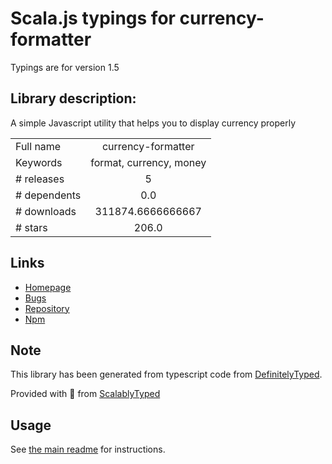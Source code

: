 
# Scala.js typings for currency-formatter

Typings are for version 1.5

## Library description:
A simple Javascript utility that helps you to display currency properly

|                    |                 |
| ------------------ | :-------------: |
| Full name          | currency-formatter |
| Keywords           | format, currency, money |
| # releases         | 5 |
| # dependents       | 0.0 |
| # downloads        | 311874.6666666667 |
| # stars            | 206.0 |

## Links
- [Homepage](https://github.com/smirzaei/currency-formatter#readme)
- [Bugs](https://github.com/smirzaei/currency-formatter/issues)
- [Repository](https://github.com/smirzaei/currency-formatter)
- [Npm](https://www.npmjs.com/package/currency-formatter)
    


## Note
This library has been generated from typescript code from [DefinitelyTyped](https://definitelytyped.org).

Provided with :purple_heart: from [ScalablyTyped](https://github.com/oyvindberg/ScalablyTyped)

## Usage
See [the main readme](../../readme.md) for instructions.


